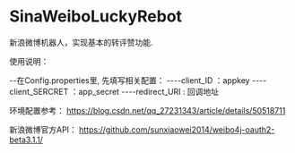 # SinaWeiboLuckyRebot
新浪微博机器人，实现基本的转评赞功能.


使用说明：

--在Config.properties里, 先填写相关配置：
----client_ID ：appkey
----client_SERCRET ：app_secret
----redirect_URI : 回调地址


环境配置参考：
https://blog.csdn.net/qq_27231343/article/details/50518711

新浪微博官方API：
https://github.com/sunxiaowei2014/weibo4j-oauth2-beta3.1.1/
